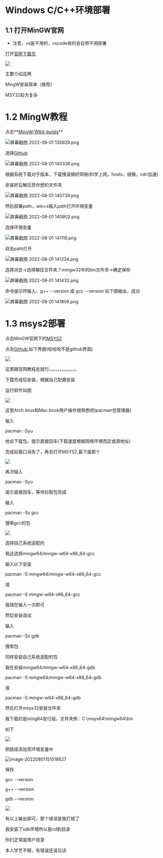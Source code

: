 # Windows C/C++环境部署

## 1.1 打开MinGW官网

* 注意，vs是不用的，vscode有时会自带不用部署

打开[官网下载页](https://www.mingw-w64.org/downloads/)

![](https://s3.bmp.ovh/imgs/2022/08/01/8539510da83b7439.png)

主要介绍这两

MingW安装简单（推荐）

MSY32较为复杂

# 1.2 MingW教程

点击**[MingW-W64-builds](https://www.mingw-w64.org/downloads/#mingw-builds)**

<img src="https://s2.loli.net/2022/08/01/vbaG6C2TDLchPXK.png" alt="屏幕截图 2022-08-01 135929.png"  />

选择[Github](https://github.com/niXman/mingw-builds-binaries/releases)

![屏幕截图 2022-08-01 140336.png](https://s2.loli.net/2022/08/01/sBoGIaFO92me6Uv.png)

根据系统下载对于版本，下载慢请搞好网络(科学上网，hosts，镜像，cdn加速)

安装好后解压至你想的文件夹

![屏幕截图 2022-08-01 140739.png](https://s2.loli.net/2022/08/01/IQlLyDu89doSZpA.png)

然后部署path，win+s输入path打开环境变量

![屏幕截图 2022-08-01 140902.png](https://s2.loli.net/2022/08/01/hWgIsc8Cv5QTqHa.png)

选择环境变量

![屏幕截图 2022-08-01 141116.png](https://s2.loli.net/2022/08/01/6jF23KH8kuqt1U4.png)

双击path打开

![屏幕截图 2022-08-01 141234.png](https://s2.loli.net/2022/08/01/aRJcFliAKzMemuj.png)

选择浏览->选择解压文件夹？mingw32中的bin文件夹->确定保存

![屏幕截图 2022-08-01 141433.png](https://s2.loli.net/2022/08/01/1lxwySenYPKQf2r.png)

命令提示符输入，g++ --version 或 gcc --version 如下图输出，成功

![屏幕截图 2022-08-01 141806.png](https://s2.loli.net/2022/08/01/86s35IXPfKOdjuB.png)

# 1.3 msys2部署

点击MinGW官网下的[MSYS2](https://www.mingw-w64.org/downloads/#msys2)

点击[Github](https://www.msys2.org/),如下界面(哈哈哈不是github界面)

![](https://files.catbox.moe/y9xak8.png)

这里跟官网教程走就行。。。。。。。。。。。。。

下载完成后安装，根据自己配置安装

运行软件如图

![](https://files.catbox.moe/m1ill7.png)

这里Arch linux和Mac book用户操作很熟悉吧(pacman包管理器)

输入 

pacman -Syu

他会下载包，提示直接回车(下载速度根据网络环境而定或源地址)

完成后窗口消失了，再去打开MSYS2,最下面那个

![](https://files.catbox.moe/kmmd4p.png)

再次输入

pacman -Syu

提示直接回车，等待拉取包完成

输入

pacman -Ss gcc

搜索gcc的包

![](https://files.catbox.moe/elm725.png)

选择自己系统适配的

我这选择mingw64/mingw-w64-x86_64-gcc

输入以下安装

pacman -S mingw64/mingw-w64-x86_64-gcc

或

pacman -S mingw-w64-x86_64-gcc

报错在输入一次即可

然后安装调试

输入

pacman -Ss gdb

搜索包

同样安装自己系统适配的包

我在安装mingw64/mingw-w64-x86_64-gdb

pacman -S mingw64/mingw-w64-x86_64-gdb

或

pacman -S mingw-w64-x86_64-gdb

然后打开msys32安装文件夹

我下载的是ming64发行版，文件夹例：C:\msys64\mingw64\bin

如下

![](https://files.catbox.moe/pcqmbl.png)

把路径添加至环境变量中

![image-20220801151518627](C:\Users\Ryo\AppData\Roaming\Typora\typora-user-images\image-20220801151518627.png)

保存

gcc --version

g++ --version

gdb --version

![](https://files.catbox.moe/l868e4.png)

有以上输出即可，那个错误是我打错了

我安装了sdk环境所以是cd到目录

你们正常是用户目录

本人学艺不精，有错误还请见谅

